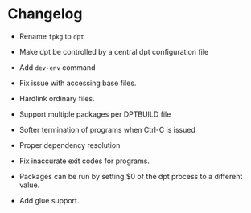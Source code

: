 # Changelog

- Rename `fpkg` to `dpt`

- Make dpt be controlled by a central dpt configuration file

- Add `dev-env` command

- Fix issue with accessing base files.

- Hardlink ordinary files.

- Support multiple packages per DPTBUILD file

- Softer termination of programs when Ctrl-C is issued

- Proper dependency resolution

- Fix inaccurate exit codes for programs.

- Packages can be run by setting $0 of the dpt process to a different value.

- Add glue support.
